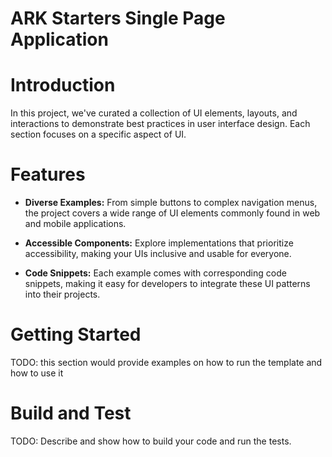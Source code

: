 # ARK Starters Single Page Application
# Introduction 
In this project, we've curated a collection of UI elements, layouts, and interactions to demonstrate best practices in user interface design. Each section focuses on a specific aspect of UI. 

# Features

-   **Diverse Examples:** From simple buttons to complex navigation menus, the project covers a wide range of UI elements commonly found in web and mobile applications.    
-   **Accessible Components:** Explore implementations that prioritize accessibility, making your UIs inclusive and usable for everyone.
    
-   **Code Snippets:** Each example comes with corresponding code snippets, making it easy for developers to integrate these UI patterns into their projects.
# Getting Started
TODO: this section would provide examples on how to run the template and how to use it

# Build and Test
TODO: Describe and show how to build your code and run the tests. 

